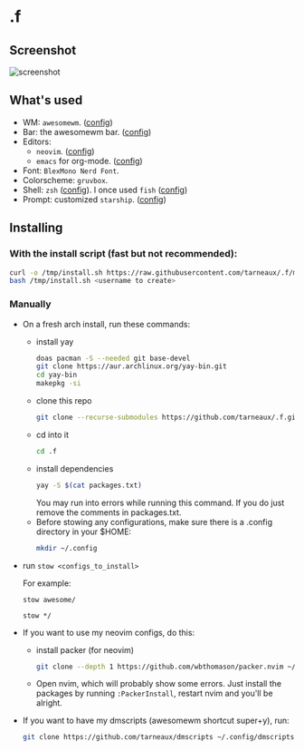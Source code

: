 # .f

## Screenshot
![screenshot](https://user-images.githubusercontent.com/62650051/229812179-9b6f8e52-110c-45ba-9de2-9f7c92e3811f.png)


## What's used
- WM: `awesomewm`. ([config](awesome/.config/awesome))
- Bar: the awesomewm bar. ([config](awesome/.config/awesome))
- Editors:
  - `neovim`. ([config](neovim/.config/nvim))
  - `emacs` for org-mode. ([config](emacs/.emacs.d))
- Font: `BlexMono Nerd Font`.
- Colorscheme: `gruvbox`.
- Shell: `zsh` ([config](zsh/.config/zsh/)). I once used `fish` ([config](fish/.config/fish/))
- Prompt: customized `starship`. ([config](fish/.config/starship.toml))


## Installing

### With the install script (fast but not recommended):
```bash
curl -o /tmp/install.sh https://raw.githubusercontent.com/tarneaux/.f/master/install.sh
bash /tmp/install.sh <username to create>
```

### Manually
- On a fresh arch install, run these commands:
  - install yay
    ```bash
    doas pacman -S --needed git base-devel
    git clone https://aur.archlinux.org/yay-bin.git
    cd yay-bin
    makepkg -si
    ```
  - clone this repo
    ```bash
    git clone --recurse-submodules https://github.com/tarneaux/.f.git ~/.f
    ```
  - cd into it
    ```bash
    cd .f
    ```
  - install dependencies
    ```bash
    yay -S $(cat packages.txt)
    ```
    You may run into errors while running this command. If you do just remove the comments in packages.txt.
  - Before stowing any configurations, make sure there is a .config directory in your $HOME:
    ```bash
    mkdir ~/.config
    ```
- run `stow <configs_to_install>`

  For example:

  `stow awesome/`

  `stow */`

- If you want to use my neovim configs, do this:
  - install packer (for neovim)
    ```bash
    git clone --depth 1 https://github.com/wbthomason/packer.nvim ~/.local/share/nvim/site/pack/packer/start/packer.nvim
    ```
  - Open nvim, which will probably show some errors. Just install the packages by running `:PackerInstall`, restart nvim and you'll be alright.

- If you want to have my dmscripts (awesomewm shortcut super+y), run:
  ```bash
  git clone https://github.com/tarneaux/dmscripts ~/.config/dmscripts
  ```
